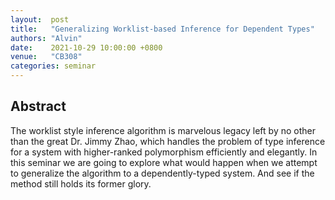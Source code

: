 ```yaml
---
layout:  post
title:   "Generalizing Worklist-based Inference for Dependent Types"
authors: "Alvin"
date:    2021-10-29 10:00:00 +0800
venue:   "CB308"
categories: seminar
---
```


## Abstract

The worklist style inference algorithm is marvelous legacy left by no
other than the great Dr. Jimmy Zhao, which handles the problem of type inference
for a system with higher-ranked polymorphism efficiently and elegantly.
In this seminar we are going to explore what would happen when we attempt to
generalize the algorithm to a dependently-typed system. And see if the method
still holds its former glory.